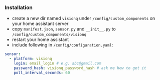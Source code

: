 ### Installation
- create a new dir named `visionq` under `/config/custom_components` on your home assistant server
- copy `manifest.json`, `sensor.py` and `__init__.py` to `/config/custom_components/visionq`
- restart your home assistant
- include following in `/config/configuration.yaml`:
```yaml
sensor:
  - platform: visionq
    login: email_login # e.g. abc@gmail.com
    password_hash: visionq_password_hash # ask me how to get it
    poll_interval_seconds: 60
```
